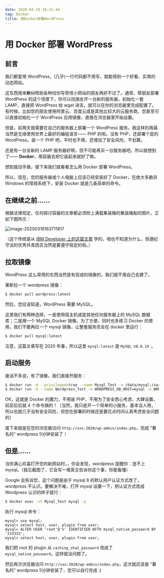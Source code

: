 ```yaml
---
date: 2020-03-16 16:31:44
tag: Docker
title: 用Docker部署WordPress
---
```




# 用 Docker 部署 WordPress

## 前言

我们都爱用 WordPress，(几乎)一行代码都不用写，就能得到一个好看、实用的动态网站。

这东西用来~~敷衍~~帮助各种找你写奇怪小网站的朋友再好不过了。通常，帮朋友部署 WordPress 的这个场景下，你可以找朋友开一台新的服务器，初始化一套 LAMP，直接把 WordPress 给 wget 进去，就可以在你的浏览器里完成配置了。 有时候，比如您的朋友使用阿里云、百度云或是其他比较大的云服务商，您甚至可以直接初始化一个 WordPress 应用镜像，直接在浏览器里开始设置。

但是，前两天我需要在自己的服务器上部署一个 WordPress 服务。我这样的蒟蒻当然是无缘使用世界上最好的编程语言—— PHP 的啦。没有 PHP，还部署个屁的 WordPress。装一个 PHP 吧，平时也不用，还增加了安全风险，不划算。

还是有一台全新的 LAMP 服务器好啊，但不可能再买一台服务器吧。所以就想到了—— **Docker**，用容器去把它装起来就好了嘛。

想到就动手做，接下来我们就看看怎么用 Docker 部署 WordPress。

所以，现在，您的服务器或个人电脑上应该已经安装好了 Docker，在绝大多数非 Windows 的常规系统下，安装 Docker 就是几条简单的命令。

## 在继续之前......

根据法律规定，任何探讨容器的文章都必须附上满载集装箱的集装箱船的图片，正如下图所示：

![image-20200316163711817](https://tva1.sinaimg.cn/large/00831rSTgy1gcvuveckw8j30m80dfqfs.jpg)

（这个传统是从 [IBM Developer 上的这篇文章](https://www.ibm.com/developerworks/cn/cloud/library/cl-getting-started-docker-and-kubernetes/index.html) 学的，咱也不知道为什么，但遵纪守法的优秀共青团员当然是要遵守规定的啦。）

## 拉取镜像

WordPress 这么常用的东西当然是有现成的镜像的，我们就不用自己去建了。

果断拉一个 wordpress 镜像：

```bash
$ docker pull wordpress:latest
```

然后，您应该知道，WordPress 需要 MySQL。

这里我们有两种选择，一是使用宿主机或是其他任何服务器上的 MySQL 数据库；二是用一个 MySQL Docker 镜像。为了方便，同时也多练习 Docker 的使用，我们干脆再拉一个 mysql 镜像，让整套服务完全在 docker 里运行：

```bash
$ docker pull mysql:latest
```

注意，这篇文章写在 2020 年春，所以这里 `mysql:latest` 是 `MySQL V8.0.19 `。

## 启动服务

废话不多说，有了镜像，我们直接开服务：

```bash
$ docker run -d --privileged=true --name Mysql_Test -v /data/mysql:/var/lib/mysql -e MYSQL_DATABASE=wordpress -e MYSQL_ROOT_PASSWORD=233333  mysql
$ docker run -d --name Wordpress_Test -e WORDPRESS_DB_HOST=mysql -e WORDPRESS_DB_PASSWORD=233333 -p 2020:80 --link Mysql_Test:mysql wordpress
```

OK，这就是 Docker 的魔力，不用装 PHP，不用为了安全悉心考虑、大肆设置，前前后后就 4 个命令搞的！（当然，我只是开一个简单的小服务，基本没人用，所以也就几乎没有安全风险，但您在部署的时候还是要花点时间认真考虑安全问题的）

接下来就是在您的浏览器访问 `http://xxx:2020/wp-admin/index.php`，完成 “著名的” wordpress 5分钟安装了！

## 但是......

当你满心欢喜打开您的新网站时，，你会发现，wordpress 提醒你：连不上 mysql。（我忘截图了，它会写一堆英文告诉你这个事，你能看懂）

Google 会告诉您，这个问题是由于 mysql 8 的默认用户认证方式改了，wordpress 不认识。要解决不难，打开 mysql 设置一下，把认证方式改成 Wordpress 认识的样子就行：

```bash
$ docker exec -it Mysql_Test mysql -p
```

执行 mysql 命令：

```mysql
mysql> use mysql;
mysql> select host, user, plugin from user;
mysql> ALTER USER 'root'@'%' IDENTIFIED WITH mysql_native_password BY '233333';
mysql> select host, user, plugin from user;
```

我们把 root 的 plugin 从 `caching_sha2_password` 改成了 `mysql_native_password`，这样就没问题了。

然后再次浏览器访问 `http://xxx:2020/wp-admin/index.php`，这次就应该是 “著名的” wordpress 5分钟安装了，您可以自行完成 :)



